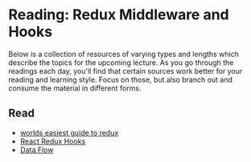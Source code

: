 # Reading: Redux Middleware and Hooks

Below is a collection of resources of varying types and lengths which describe the topics for the upcoming lecture.  As you go through the readings each day, you'll find that certain sources work better for your reading and learning style. Focus on those, but also branch out and consume the material in different forms.

## Read

* [worlds easiest guide to redux](https://medium.freecodecamp.org/understanding-redux-the-worlds-easiest-guide-to-beginning-redux-c695f45546f6)
* [React Redux Hooks](https://react-redux.js.org/next/api/hooks)
* [Data Flow](https://redux.js.org/basics/data-flow)
